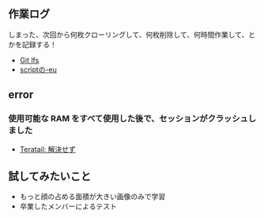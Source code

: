 ## 作業ログ
しまった、次回から何枚クローリングして、何枚削除して、何時間作業して、とかを記録する！

- [Git lfs](https://qiita.com/ikmski/items/5cc8b8832336b8d85429)
- [scriptの-eu](https://qiita.com/youcune/items/fcfb4ad3d7c1edf9dc96)


## error

### 使用可能な RAM をすべて使用した後で、セッションがクラッシュしました
- [Teratail: 解決せず](https://teratail.com/questions/220308)


## 試してみたいこと
- もっと顔の占める面積が大きい画像のみで学習
- 卒業したメンバーによるテスト

